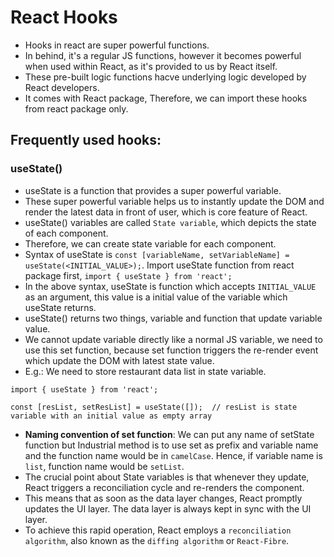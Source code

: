 # React Hooks
- Hooks in react are super powerful functions.
- In behind, it's a regular JS functions, however it becomes powerful when used within React, as it's provided to us by React itself.
- These pre-built logic functions hacve underlying logic developed by React developers.
- It comes with React package, Therefore, we can import these hooks from react package only.

## Frequently used hooks:
### useState()
- useState is a function that provides a super powerful variable.
- These super powerful variable helps us to instantly update the DOM and render the latest data in front of user, which is core feature of React.
- useState() variables are called `State variable`, which depicts the state of each component.
- Therefore, we can create state variable for each component.
- Syntax of useState is `const [variableName, setVariableName] = useState(<INITIAL_VALUE>);`. Import useState function from react package first, `import { useState } from 'react';`
- In the above syntax, useState is function which accepts `INITIAL_VALUE` as an argument, this value is a initial value of the variable which useState returns.
- useState() returns two things, variable and function that update variable value.
- We cannot update variable directly like a normal JS variable, we need to use this set function, because set function triggers the re-render event which update the DOM with latest state value.
- E.g.: We need to store restaurant data list in state variable.
```
import { useState } from 'react';

const [resList, setResList] = useState([]);  // resList is state variable with an initial value as empty array
```
- **Naming convention of set function**: We can put any name of setState function but Industrial method is to use set as prefix and variable name and the function name would be in `camelCase`. Hence, if variable name is `list`, function name would be `setList`.
-  The crucial point about State variables is that whenever they update, React triggers a reconciliation cycle and re-renders the component.
-  This means that as soon as the data layer changes, React promptly updates the UI layer. The data layer is always kept in sync with the UI layer.
-  To achieve this rapid operation, React employs a `reconciliation algorithm`, also known as the `diffing algorithm` or `React-Fibre`.

